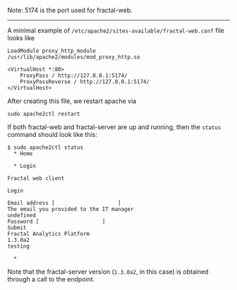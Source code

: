 Note: 5174 is the port used for fractal-web.

---

A minimal example of `/etc/apache2/sites-available/fractal-web.conf` file looks like
```
LoadModule proxy_http_module /usr/lib/apache2/modules/mod_proxy_http.so

<VirtualHost *:80>
    ProxyPass / http://127.0.0.1:5174/
    ProxyPassReverse / http://127.0.0.1:5174/
</VirtualHost>
```

After creating this file, we restart apache via
```
sudo apache2ctl restart
```

If both fractal-web and fractal-server are up and running, then the `status` command should look like this:
```
$ sudo apache2ctl status
  * Home

  * Login

Fractal web client

Login

Email address [                    ]
The email you provided to the IT manager
undefined
Password [                    ]
Submit
Fractal Analytics Platform
1.3.0a2
testing

  *  
```
Note that the fractal-server version (`1.3.0a2`, in this case) is obtained through a call to the endpoint.
